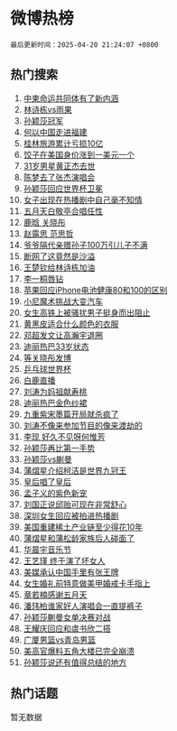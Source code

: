 # 微博热榜

`最后更新时间：2025-04-20 21:24:07 +0800`

## 热门搜索

1. [中柬命运共同体有了新内涵](https://m.weibo.cn/search?containerid=100103type%3D1%26t%3D10%26q%3D%23%E4%B8%AD%E6%9F%AC%E5%91%BD%E8%BF%90%E5%85%B1%E5%90%8C%E4%BD%93%E6%9C%89%E4%BA%86%E6%96%B0%E5%86%85%E6%B6%B5%23&stream_entry_id=51&isnewpage=1&extparam=seat%3D1%26c_type%3D51%26pos%3D0%26cate%3D10103%26filter_type%3Drealtimehot%26dgr%3D0%26q%3D%2523%25E4%25B8%25AD%25E6%259F%25AC%25E5%2591%25BD%25E8%25BF%2590%25E5%2585%25B1%25E5%2590%258C%25E4%25BD%2593%25E6%259C%2589%25E4%25BA%2586%25E6%2596%25B0%25E5%2586%2585%25E6%25B6%25B5%2523%26stream_entry_id%3D51%26display_time%3D1745155446%26pre_seqid%3D17451554459389054653)
1. [林诗栋vs雨果](https://m.weibo.cn/search?containerid=100103type%3D1%26t%3D10%26q%3D%23%E6%9E%97%E8%AF%97%E6%A0%8Bvs%E9%9B%A8%E6%9E%9C%23&stream_entry_id=31&isnewpage=1&extparam=seat%3D1%26dgr%3D0%26realpos%3D1%26filter_type%3Drealtimehot%26pos%3D0%26c_type%3D31%26band_rank%3D1%26lcate%3D5001%26cate%3D5001%26flag%3D1%26q%3D%2523%25E6%259E%2597%25E8%25AF%2597%25E6%25A0%258Bvs%25E9%259B%25A8%25E6%259E%259C%2523%26stream_entry_id%3D31%26display_time%3D1745155446%26pre_seqid%3D17451554459389054653)
1. [孙颖莎冠军](https://m.weibo.cn/search?containerid=100103type%3D1%26t%3D10%26q%3D%23%E5%AD%99%E9%A2%96%E8%8E%8E%E5%86%A0%E5%86%9B%23&stream_entry_id=31&isnewpage=1&extparam=seat%3D1%26dgr%3D0%26realpos%3D2%26filter_type%3Drealtimehot%26pos%3D1%26c_type%3D31%26band_rank%3D2%26lcate%3D5001%26cate%3D5001%26flag%3D1%26q%3D%2523%25E5%25AD%2599%25E9%25A2%2596%25E8%258E%258E%25E5%2586%25A0%25E5%2586%259B%2523%26stream_entry_id%3D31%26display_time%3D1745155446%26pre_seqid%3D17451554459389054653)
1. [何以中国走进福建](https://m.weibo.cn/search?containerid=100103type%3D1%26t%3D10%26q%3D%23%E4%BD%95%E4%BB%A5%E4%B8%AD%E5%9B%BD%E8%B5%B0%E8%BF%9B%E7%A6%8F%E5%BB%BA%23&stream_entry_id=31&isnewpage=1&extparam=seat%3D1%26dgr%3D0%26realpos%3D3%26filter_type%3Drealtimehot%26pos%3D2%26c_type%3D31%26band_rank%3D3%26lcate%3D5001%26cate%3D5001%26flag%3D0%26q%3D%2523%25E4%25BD%2595%25E4%25BB%25A5%25E4%25B8%25AD%25E5%259B%25BD%25E8%25B5%25B0%25E8%25BF%259B%25E7%25A6%258F%25E5%25BB%25BA%2523%26stream_entry_id%3D31%26display_time%3D1745155446%26pre_seqid%3D17451554459389054653)
1. [桂林旅游累计亏损10亿](https://m.weibo.cn/search?containerid=100103type%3D1%26t%3D10%26q%3D%23%E6%A1%82%E6%9E%97%E6%97%85%E6%B8%B8%E7%B4%AF%E8%AE%A1%E4%BA%8F%E6%8D%9F10%E4%BA%BF%23&stream_entry_id=31&isnewpage=1&extparam=seat%3D1%26dgr%3D0%26realpos%3D4%26filter_type%3Drealtimehot%26pos%3D3%26c_type%3D31%26band_rank%3D4%26lcate%3D5001%26cate%3D5001%26flag%3D2%26q%3D%2523%25E6%25A1%2582%25E6%259E%2597%25E6%2597%2585%25E6%25B8%25B8%25E7%25B4%25AF%25E8%25AE%25A1%25E4%25BA%258F%25E6%258D%259F10%25E4%25BA%25BF%2523%26stream_entry_id%3D31%26display_time%3D1745155446%26pre_seqid%3D17451554459389054653)
1. [饺子在美国身价涨到一美元一个](https://m.weibo.cn/search?containerid=100103type%3D1%26t%3D10%26q%3D%23%E9%A5%BA%E5%AD%90%E5%9C%A8%E7%BE%8E%E5%9B%BD%E8%BA%AB%E4%BB%B7%E6%B6%A8%E5%88%B0%E4%B8%80%E7%BE%8E%E5%85%83%E4%B8%80%E4%B8%AA%23&stream_entry_id=31&isnewpage=1&extparam=seat%3D1%26dgr%3D0%26realpos%3D5%26filter_type%3Drealtimehot%26pos%3D4%26c_type%3D31%26band_rank%3D5%26lcate%3D5001%26cate%3D5001%26flag%3D0%26q%3D%2523%25E9%25A5%25BA%25E5%25AD%2590%25E5%259C%25A8%25E7%25BE%258E%25E5%259B%25BD%25E8%25BA%25AB%25E4%25BB%25B7%25E6%25B6%25A8%25E5%2588%25B0%25E4%25B8%2580%25E7%25BE%258E%25E5%2585%2583%25E4%25B8%2580%25E4%25B8%25AA%2523%26stream_entry_id%3D31%26display_time%3D1745155446%26pre_seqid%3D17451554459389054653)
1. [31岁男星黄正杰去世](https://m.weibo.cn/search?containerid=100103type%3D1%26t%3D10%26q%3D%2331%E5%B2%81%E7%94%B7%E6%98%9F%E9%BB%84%E6%AD%A3%E6%9D%B0%E5%8E%BB%E4%B8%96%23&stream_entry_id=31&isnewpage=1&extparam=seat%3D1%26dgr%3D0%26realpos%3D6%26filter_type%3Drealtimehot%26pos%3D5%26c_type%3D31%26band_rank%3D6%26lcate%3D5001%26cate%3D5001%26flag%3D2%26q%3D%252331%25E5%25B2%2581%25E7%2594%25B7%25E6%2598%259F%25E9%25BB%2584%25E6%25AD%25A3%25E6%259D%25B0%25E5%258E%25BB%25E4%25B8%2596%2523%26stream_entry_id%3D31%26display_time%3D1745155446%26pre_seqid%3D17451554459389054653)
1. [陈梦去了张杰演唱会](https://m.weibo.cn/search?containerid=100103type%3D1%26t%3D10%26q%3D%23%E9%99%88%E6%A2%A6%E5%8E%BB%E4%BA%86%E5%BC%A0%E6%9D%B0%E6%BC%94%E5%94%B1%E4%BC%9A%23&stream_entry_id=31&isnewpage=1&extparam=seat%3D1%26dgr%3D0%26realpos%3D7%26filter_type%3Drealtimehot%26pos%3D6%26c_type%3D31%26band_rank%3D7%26lcate%3D5001%26cate%3D5001%26flag%3D1%26q%3D%2523%25E9%2599%2588%25E6%25A2%25A6%25E5%258E%25BB%25E4%25BA%2586%25E5%25BC%25A0%25E6%259D%25B0%25E6%25BC%2594%25E5%2594%25B1%25E4%25BC%259A%2523%26stream_entry_id%3D31%26display_time%3D1745155446%26pre_seqid%3D17451554459389054653)
1. [孙颖莎回应世界杯卫冕](https://m.weibo.cn/search?containerid=100103type%3D1%26t%3D10%26q%3D%23%E5%AD%99%E9%A2%96%E8%8E%8E%E5%9B%9E%E5%BA%94%E4%B8%96%E7%95%8C%E6%9D%AF%E5%8D%AB%E5%86%95%23&stream_entry_id=31&isnewpage=1&extparam=seat%3D1%26dgr%3D0%26realpos%3D8%26filter_type%3Drealtimehot%26pos%3D7%26c_type%3D31%26band_rank%3D8%26lcate%3D5001%26cate%3D5001%26flag%3D1%26q%3D%2523%25E5%25AD%2599%25E9%25A2%2596%25E8%258E%258E%25E5%259B%259E%25E5%25BA%2594%25E4%25B8%2596%25E7%2595%258C%25E6%259D%25AF%25E5%258D%25AB%25E5%2586%2595%2523%26stream_entry_id%3D31%26display_time%3D1745155446%26pre_seqid%3D17451554459389054653)
1. [女子出现在热播剧中自己毫不知情](https://m.weibo.cn/search?containerid=100103type%3D1%26t%3D10%26q%3D%23%E5%A5%B3%E5%AD%90%E5%87%BA%E7%8E%B0%E5%9C%A8%E7%83%AD%E6%92%AD%E5%89%A7%E4%B8%AD%E8%87%AA%E5%B7%B1%E6%AF%AB%E4%B8%8D%E7%9F%A5%E6%83%85%23&stream_entry_id=31&isnewpage=1&extparam=seat%3D1%26dgr%3D0%26realpos%3D9%26filter_type%3Drealtimehot%26pos%3D8%26c_type%3D31%26band_rank%3D9%26lcate%3D5001%26cate%3D5001%26flag%3D0%26q%3D%2523%25E5%25A5%25B3%25E5%25AD%2590%25E5%2587%25BA%25E7%258E%25B0%25E5%259C%25A8%25E7%2583%25AD%25E6%2592%25AD%25E5%2589%25A7%25E4%25B8%25AD%25E8%2587%25AA%25E5%25B7%25B1%25E6%25AF%25AB%25E4%25B8%258D%25E7%259F%25A5%25E6%2583%2585%2523%26stream_entry_id%3D31%26display_time%3D1745155446%26pre_seqid%3D17451554459389054653)
1. [五月天白敬亭合唱任性](https://m.weibo.cn/search?containerid=100103type%3D1%26t%3D10%26q%3D%E4%BA%94%E6%9C%88%E5%A4%A9%E7%99%BD%E6%95%AC%E4%BA%AD%E5%90%88%E5%94%B1%E4%BB%BB%E6%80%A7&stream_entry_id=31&isnewpage=1&extparam=seat%3D1%26dgr%3D0%26realpos%3D10%26filter_type%3Drealtimehot%26pos%3D9%26c_type%3D31%26band_rank%3D10%26lcate%3D5001%26cate%3D5001%26flag%3D1%26q%3D%25E4%25BA%2594%25E6%259C%2588%25E5%25A4%25A9%25E7%2599%25BD%25E6%2595%25AC%25E4%25BA%25AD%25E5%2590%2588%25E5%2594%25B1%25E4%25BB%25BB%25E6%2580%25A7%26stream_entry_id%3D31%26display_time%3D1745155446%26pre_seqid%3D17451554459389054653)
1. [鹿晗 关晓彤](https://m.weibo.cn/search?containerid=100103type%3D1%26t%3D10%26q%3D%E9%B9%BF%E6%99%97+%E5%85%B3%E6%99%93%E5%BD%A4&stream_entry_id=31&isnewpage=1&extparam=seat%3D1%26dgr%3D0%26realpos%3D11%26filter_type%3Drealtimehot%26pos%3D10%26c_type%3D31%26band_rank%3D11%26lcate%3D5001%26cate%3D5001%26flag%3D4%26q%3D%25E9%25B9%25BF%25E6%2599%2597%2520%25E5%2585%25B3%25E6%2599%2593%25E5%25BD%25A4%26stream_entry_id%3D31%26display_time%3D1745155446%26pre_seqid%3D17451554459389054653)
1. [赵露思 范思哲](https://m.weibo.cn/search?containerid=100103type%3D1%26t%3D10%26q%3D%E8%B5%B5%E9%9C%B2%E6%80%9D+%E8%8C%83%E6%80%9D%E5%93%B2&stream_entry_id=31&isnewpage=1&extparam=seat%3D1%26dgr%3D0%26realpos%3D12%26filter_type%3Drealtimehot%26pos%3D11%26c_type%3D31%26band_rank%3D12%26lcate%3D5001%26cate%3D5001%26flag%3D1%26q%3D%25E8%25B5%25B5%25E9%259C%25B2%25E6%2580%259D%2520%25E8%258C%2583%25E6%2580%259D%25E5%2593%25B2%26stream_entry_id%3D31%26display_time%3D1745155446%26pre_seqid%3D17451554459389054653)
1. [爷爷隔代亲赠孙子100万引儿子不满](https://m.weibo.cn/search?containerid=100103type%3D1%26t%3D10%26q%3D%23%E7%88%B7%E7%88%B7%E9%9A%94%E4%BB%A3%E4%BA%B2%E8%B5%A0%E5%AD%99%E5%AD%90100%E4%B8%87%E5%BC%95%E5%84%BF%E5%AD%90%E4%B8%8D%E6%BB%A1%23&stream_entry_id=31&isnewpage=1&extparam=seat%3D1%26dgr%3D0%26realpos%3D13%26filter_type%3Drealtimehot%26pos%3D12%26c_type%3D31%26band_rank%3D13%26lcate%3D5001%26cate%3D5001%26flag%3D1%26q%3D%2523%25E7%2588%25B7%25E7%2588%25B7%25E9%259A%2594%25E4%25BB%25A3%25E4%25BA%25B2%25E8%25B5%25A0%25E5%25AD%2599%25E5%25AD%2590100%25E4%25B8%2587%25E5%25BC%2595%25E5%2584%25BF%25E5%25AD%2590%25E4%25B8%258D%25E6%25BB%25A1%2523%26stream_entry_id%3D31%26display_time%3D1745155446%26pre_seqid%3D17451554459389054653)
1. [断网了这竟然是沙溢](https://m.weibo.cn/search?containerid=100103type%3D1%26t%3D10%26q%3D%E6%96%AD%E7%BD%91%E4%BA%86%E8%BF%99%E7%AB%9F%E7%84%B6%E6%98%AF%E6%B2%99%E6%BA%A2&stream_entry_id=31&isnewpage=1&extparam=seat%3D1%26dgr%3D0%26realpos%3D14%26filter_type%3Drealtimehot%26pos%3D13%26c_type%3D31%26band_rank%3D14%26lcate%3D5001%26cate%3D5001%26flag%3D2%26q%3D%25E6%2596%25AD%25E7%25BD%2591%25E4%25BA%2586%25E8%25BF%2599%25E7%25AB%259F%25E7%2584%25B6%25E6%2598%25AF%25E6%25B2%2599%25E6%25BA%25A2%26stream_entry_id%3D31%26display_time%3D1745155446%26pre_seqid%3D17451554459389054653)
1. [王楚钦给林诗栋加油](https://m.weibo.cn/search?containerid=100103type%3D1%26t%3D10%26q%3D%23%E7%8E%8B%E6%A5%9A%E9%92%A6%E7%BB%99%E6%9E%97%E8%AF%97%E6%A0%8B%E5%8A%A0%E6%B2%B9%23&stream_entry_id=31&isnewpage=1&extparam=seat%3D1%26dgr%3D0%26realpos%3D15%26filter_type%3Drealtimehot%26pos%3D14%26c_type%3D31%26band_rank%3D15%26lcate%3D5001%26cate%3D5001%26flag%3D1%26q%3D%2523%25E7%258E%258B%25E6%25A5%259A%25E9%2592%25A6%25E7%25BB%2599%25E6%259E%2597%25E8%25AF%2597%25E6%25A0%258B%25E5%258A%25A0%25E6%25B2%25B9%2523%26stream_entry_id%3D31%26display_time%3D1745155446%26pre_seqid%3D17451554459389054653)
1. [李一桐唇钻](https://m.weibo.cn/search?containerid=100103type%3D1%26t%3D10%26q%3D%23%E6%9D%8E%E4%B8%80%E6%A1%90%E5%94%87%E9%92%BB%23&stream_entry_id=31&isnewpage=1&extparam=seat%3D1%26dgr%3D0%26realpos%3D16%26filter_type%3Drealtimehot%26pos%3D15%26c_type%3D31%26band_rank%3D16%26lcate%3D5001%26cate%3D5001%26flag%3D1%26q%3D%2523%25E6%259D%258E%25E4%25B8%2580%25E6%25A1%2590%25E5%2594%2587%25E9%2592%25BB%2523%26stream_entry_id%3D31%26display_time%3D1745155446%26pre_seqid%3D17451554459389054653)
1. [苹果回应iPhone电池健康80和100的区别](https://m.weibo.cn/search?containerid=100103type%3D1%26t%3D10%26q%3D%23%E8%8B%B9%E6%9E%9C%E5%9B%9E%E5%BA%94iPhone%E7%94%B5%E6%B1%A0%E5%81%A5%E5%BA%B780%E5%92%8C100%E7%9A%84%E5%8C%BA%E5%88%AB%23&stream_entry_id=31&isnewpage=1&extparam=seat%3D1%26dgr%3D0%26realpos%3D17%26filter_type%3Drealtimehot%26pos%3D16%26c_type%3D31%26band_rank%3D17%26lcate%3D5001%26cate%3D5001%26flag%3D0%26q%3D%2523%25E8%258B%25B9%25E6%259E%259C%25E5%259B%259E%25E5%25BA%2594iPhone%25E7%2594%25B5%25E6%25B1%25A0%25E5%2581%25A5%25E5%25BA%25B780%25E5%2592%258C100%25E7%259A%2584%25E5%258C%25BA%25E5%2588%25AB%2523%26stream_entry_id%3D31%26display_time%3D1745155446%26pre_seqid%3D17451554459389054653)
1. [小尼魔术挑战大变汽车](https://m.weibo.cn/search?containerid=100103type%3D1%26t%3D10%26q%3D%23%E5%B0%8F%E5%B0%BC%E9%AD%94%E6%9C%AF%E6%8C%91%E6%88%98%E5%A4%A7%E5%8F%98%E6%B1%BD%E8%BD%A6%23&stream_entry_id=31&isnewpage=1&extparam=seat%3D1%26dgr%3D0%26realpos%3D18%26filter_type%3Drealtimehot%26pos%3D17%26c_type%3D31%26band_rank%3D18%26lcate%3D5001%26cate%3D5001%26flag%3D1%26q%3D%2523%25E5%25B0%258F%25E5%25B0%25BC%25E9%25AD%2594%25E6%259C%25AF%25E6%258C%2591%25E6%2588%2598%25E5%25A4%25A7%25E5%258F%2598%25E6%25B1%25BD%25E8%25BD%25A6%2523%26stream_entry_id%3D31%26display_time%3D1745155446%26pre_seqid%3D17451554459389054653)
1. [女生高铁上被骚扰男子挺身而出阻止](https://m.weibo.cn/search?containerid=100103type%3D1%26t%3D10%26q%3D%23%E5%A5%B3%E7%94%9F%E9%AB%98%E9%93%81%E4%B8%8A%E8%A2%AB%E9%AA%9A%E6%89%B0%E7%94%B7%E5%AD%90%E6%8C%BA%E8%BA%AB%E8%80%8C%E5%87%BA%E9%98%BB%E6%AD%A2%23&stream_entry_id=31&isnewpage=1&extparam=seat%3D1%26dgr%3D0%26realpos%3D19%26filter_type%3Drealtimehot%26pos%3D18%26c_type%3D31%26band_rank%3D19%26lcate%3D5001%26cate%3D5001%26flag%3D1%26q%3D%2523%25E5%25A5%25B3%25E7%2594%259F%25E9%25AB%2598%25E9%2593%2581%25E4%25B8%258A%25E8%25A2%25AB%25E9%25AA%259A%25E6%2589%25B0%25E7%2594%25B7%25E5%25AD%2590%25E6%258C%25BA%25E8%25BA%25AB%25E8%2580%258C%25E5%2587%25BA%25E9%2598%25BB%25E6%25AD%25A2%2523%26stream_entry_id%3D31%26display_time%3D1745155446%26pre_seqid%3D17451554459389054653)
1. [黄黑皮适合什么颜色的衣服](https://m.weibo.cn/search?containerid=100103type%3D1%26t%3D10%26q%3D%E9%BB%84%E9%BB%91%E7%9A%AE%E9%80%82%E5%90%88%E4%BB%80%E4%B9%88%E9%A2%9C%E8%89%B2%E7%9A%84%E8%A1%A3%E6%9C%8D&stream_entry_id=31&isnewpage=1&extparam=seat%3D1%26dgr%3D0%26is_ai_ask%3D1%26realpos%3D20%26filter_type%3Drealtimehot%26pos%3D19%26c_type%3D31%26band_rank%3D20%26lcate%3D5001%26cate%3D5001%26flag%3D1%26q%3D%25E9%25BB%2584%25E9%25BB%2591%25E7%259A%25AE%25E9%2580%2582%25E5%2590%2588%25E4%25BB%2580%25E4%25B9%2588%25E9%25A2%259C%25E8%2589%25B2%25E7%259A%2584%25E8%25A1%25A3%25E6%259C%258D%26stream_entry_id%3D31%26display_time%3D1745155446%26pre_seqid%3D17451554459389054653)
1. [邓超发文让高瀚宇退圈](https://m.weibo.cn/search?containerid=100103type%3D1%26t%3D10%26q%3D%23%E9%82%93%E8%B6%85%E5%8F%91%E6%96%87%E8%AE%A9%E9%AB%98%E7%80%9A%E5%AE%87%E9%80%80%E5%9C%88%23&stream_entry_id=31&isnewpage=1&extparam=seat%3D1%26dgr%3D0%26realpos%3D21%26filter_type%3Drealtimehot%26pos%3D20%26c_type%3D31%26band_rank%3D21%26lcate%3D5001%26cate%3D5001%26flag%3D2%26q%3D%2523%25E9%2582%2593%25E8%25B6%2585%25E5%258F%2591%25E6%2596%2587%25E8%25AE%25A9%25E9%25AB%2598%25E7%2580%259A%25E5%25AE%2587%25E9%2580%2580%25E5%259C%2588%2523%26stream_entry_id%3D31%26display_time%3D1745155446%26pre_seqid%3D17451554459389054653)
1. [迪丽热巴33岁状态](https://m.weibo.cn/search?containerid=100103type%3D1%26t%3D10%26q%3D%23%E8%BF%AA%E4%B8%BD%E7%83%AD%E5%B7%B433%E5%B2%81%E7%8A%B6%E6%80%81%23&stream_entry_id=31&isnewpage=1&extparam=seat%3D1%26dgr%3D0%26realpos%3D22%26filter_type%3Drealtimehot%26pos%3D21%26c_type%3D31%26band_rank%3D22%26lcate%3D5001%26cate%3D5001%26flag%3D1%26q%3D%2523%25E8%25BF%25AA%25E4%25B8%25BD%25E7%2583%25AD%25E5%25B7%25B433%25E5%25B2%2581%25E7%258A%25B6%25E6%2580%2581%2523%26stream_entry_id%3D31%26display_time%3D1745155446%26pre_seqid%3D17451554459389054653)
1. [等关晓彤发博](https://m.weibo.cn/search?containerid=100103type%3D1%26t%3D10%26q%3D%23%E7%AD%89%E5%85%B3%E6%99%93%E5%BD%A4%E5%8F%91%E5%8D%9A%23&stream_entry_id=31&isnewpage=1&extparam=seat%3D1%26dgr%3D0%26realpos%3D23%26filter_type%3Drealtimehot%26pos%3D22%26c_type%3D31%26band_rank%3D23%26lcate%3D5001%26cate%3D5001%26flag%3D0%26q%3D%2523%25E7%25AD%2589%25E5%2585%25B3%25E6%2599%2593%25E5%25BD%25A4%25E5%258F%2591%25E5%258D%259A%2523%26stream_entry_id%3D31%26display_time%3D1745155446%26pre_seqid%3D17451554459389054653)
1. [乒乓球世界杯](https://m.weibo.cn/search?containerid=100103type%3D1%26t%3D10%26q%3D%E4%B9%92%E4%B9%93%E7%90%83%E4%B8%96%E7%95%8C%E6%9D%AF&stream_entry_id=31&isnewpage=1&extparam=seat%3D1%26dgr%3D0%26realpos%3D24%26filter_type%3Drealtimehot%26pos%3D23%26c_type%3D31%26band_rank%3D24%26lcate%3D5001%26cate%3D5001%26flag%3D1%26q%3D%25E4%25B9%2592%25E4%25B9%2593%25E7%2590%2583%25E4%25B8%2596%25E7%2595%258C%25E6%259D%25AF%26stream_entry_id%3D31%26display_time%3D1745155446%26pre_seqid%3D17451554459389054653)
1. [白鹿直播](https://m.weibo.cn/search?containerid=100103type%3D1%26t%3D10%26q%3D%E7%99%BD%E9%B9%BF%E7%9B%B4%E6%92%AD&stream_entry_id=31&isnewpage=1&extparam=seat%3D1%26dgr%3D0%26realpos%3D25%26filter_type%3Drealtimehot%26pos%3D24%26c_type%3D31%26band_rank%3D25%26lcate%3D5001%26cate%3D5001%26flag%3D1%26q%3D%25E7%2599%25BD%25E9%25B9%25BF%25E7%259B%25B4%25E6%2592%25AD%26stream_entry_id%3D31%26display_time%3D1745155446%26pre_seqid%3D17451554459389054653)
1. [刘涛为妈祖献寿桃](https://m.weibo.cn/search?containerid=100103type%3D1%26t%3D10%26q%3D%23%E5%88%98%E6%B6%9B%E4%B8%BA%E5%A6%88%E7%A5%96%E7%8C%AE%E5%AF%BF%E6%A1%83%23&stream_entry_id=31&isnewpage=1&extparam=seat%3D1%26dgr%3D0%26realpos%3D26%26filter_type%3Drealtimehot%26pos%3D25%26c_type%3D31%26band_rank%3D26%26lcate%3D5001%26cate%3D5001%26flag%3D0%26q%3D%2523%25E5%2588%2598%25E6%25B6%259B%25E4%25B8%25BA%25E5%25A6%2588%25E7%25A5%2596%25E7%258C%25AE%25E5%25AF%25BF%25E6%25A1%2583%2523%26stream_entry_id%3D31%26display_time%3D1745155446%26pre_seqid%3D17451554459389054653)
1. [迪丽热巴金色纱裙](https://m.weibo.cn/search?containerid=100103type%3D1%26t%3D10%26q%3D%23%E8%BF%AA%E4%B8%BD%E7%83%AD%E5%B7%B4%E9%87%91%E8%89%B2%E7%BA%B1%E8%A3%99%23&stream_entry_id=31&isnewpage=1&extparam=seat%3D1%26dgr%3D0%26realpos%3D27%26filter_type%3Drealtimehot%26pos%3D26%26c_type%3D31%26band_rank%3D27%26lcate%3D5001%26cate%3D5001%26flag%3D0%26q%3D%2523%25E8%25BF%25AA%25E4%25B8%25BD%25E7%2583%25AD%25E5%25B7%25B4%25E9%2587%2591%25E8%2589%25B2%25E7%25BA%25B1%25E8%25A3%2599%2523%26stream_entry_id%3D31%26display_time%3D1745155446%26pre_seqid%3D17451554459389054653)
1. [九重紫宋墨篇开局就杀疯了](https://m.weibo.cn/search?containerid=100103type%3D1%26t%3D10%26q%3D%E4%B9%9D%E9%87%8D%E7%B4%AB%E5%AE%8B%E5%A2%A8%E7%AF%87%E5%BC%80%E5%B1%80%E5%B0%B1%E6%9D%80%E7%96%AF%E4%BA%86&stream_entry_id=31&isnewpage=1&extparam=seat%3D1%26dgr%3D0%26realpos%3D28%26filter_type%3Drealtimehot%26pos%3D27%26c_type%3D31%26band_rank%3D28%26lcate%3D5001%26cate%3D5001%26flag%3D0%26q%3D%25E4%25B9%259D%25E9%2587%258D%25E7%25B4%25AB%25E5%25AE%258B%25E5%25A2%25A8%25E7%25AF%2587%25E5%25BC%2580%25E5%25B1%2580%25E5%25B0%25B1%25E6%259D%2580%25E7%2596%25AF%25E4%25BA%2586%26stream_entry_id%3D31%26display_time%3D1745155446%26pre_seqid%3D17451554459389054653)
1. [刘涛不像来参加节目的像来渡劫的](https://m.weibo.cn/search?containerid=100103type%3D1%26t%3D10%26q%3D%E5%88%98%E6%B6%9B%E4%B8%8D%E5%83%8F%E6%9D%A5%E5%8F%82%E5%8A%A0%E8%8A%82%E7%9B%AE%E7%9A%84%E5%83%8F%E6%9D%A5%E6%B8%A1%E5%8A%AB%E7%9A%84&stream_entry_id=31&isnewpage=1&extparam=seat%3D1%26dgr%3D0%26realpos%3D29%26filter_type%3Drealtimehot%26pos%3D28%26c_type%3D31%26band_rank%3D29%26lcate%3D5001%26cate%3D5001%26flag%3D1%26q%3D%25E5%2588%2598%25E6%25B6%259B%25E4%25B8%258D%25E5%2583%258F%25E6%259D%25A5%25E5%258F%2582%25E5%258A%25A0%25E8%258A%2582%25E7%259B%25AE%25E7%259A%2584%25E5%2583%258F%25E6%259D%25A5%25E6%25B8%25A1%25E5%258A%25AB%25E7%259A%2584%26stream_entry_id%3D31%26display_time%3D1745155446%26pre_seqid%3D17451554459389054653)
1. [李现 好久不见呀何惟芳](https://m.weibo.cn/search?containerid=100103type%3D1%26t%3D10%26q%3D%E6%9D%8E%E7%8E%B0+%E5%A5%BD%E4%B9%85%E4%B8%8D%E8%A7%81%E5%91%80%E4%BD%95%E6%83%9F%E8%8A%B3&stream_entry_id=31&isnewpage=1&extparam=seat%3D1%26dgr%3D0%26realpos%3D30%26filter_type%3Drealtimehot%26pos%3D29%26c_type%3D31%26band_rank%3D30%26lcate%3D5001%26cate%3D5001%26flag%3D1%26q%3D%25E6%259D%258E%25E7%258E%25B0%2520%25E5%25A5%25BD%25E4%25B9%2585%25E4%25B8%258D%25E8%25A7%2581%25E5%2591%2580%25E4%25BD%2595%25E6%2583%259F%25E8%258A%25B3%26stream_entry_id%3D31%26display_time%3D1745155446%26pre_seqid%3D17451554459389054653)
1. [孙颖莎再比第一手势](https://m.weibo.cn/search?containerid=100103type%3D1%26t%3D10%26q%3D%23%E5%AD%99%E9%A2%96%E8%8E%8E%E5%86%8D%E6%AF%94%E7%AC%AC%E4%B8%80%E6%89%8B%E5%8A%BF%23&stream_entry_id=31&isnewpage=1&extparam=seat%3D1%26dgr%3D0%26realpos%3D31%26filter_type%3Drealtimehot%26pos%3D30%26c_type%3D31%26band_rank%3D31%26lcate%3D5001%26cate%3D5001%26flag%3D1%26q%3D%2523%25E5%25AD%2599%25E9%25A2%2596%25E8%258E%258E%25E5%2586%258D%25E6%25AF%2594%25E7%25AC%25AC%25E4%25B8%2580%25E6%2589%258B%25E5%258A%25BF%2523%26stream_entry_id%3D31%26display_time%3D1745155446%26pre_seqid%3D17451554459389054653)
1. [孙颖莎vs蒯曼](https://m.weibo.cn/search?containerid=100103type%3D1%26t%3D10%26q%3D%23%E5%AD%99%E9%A2%96%E8%8E%8Evs%E8%92%AF%E6%9B%BC%23&stream_entry_id=31&isnewpage=1&extparam=seat%3D1%26dgr%3D0%26realpos%3D32%26filter_type%3Drealtimehot%26pos%3D31%26c_type%3D31%26band_rank%3D32%26lcate%3D5001%26cate%3D5001%26flag%3D0%26q%3D%2523%25E5%25AD%2599%25E9%25A2%2596%25E8%258E%258Evs%25E8%2592%25AF%25E6%259B%25BC%2523%26stream_entry_id%3D31%26display_time%3D1745155446%26pre_seqid%3D17451554459389054653)
1. [蒲熠星介绍柯洁是世界九冠王](https://m.weibo.cn/search?containerid=100103type%3D1%26t%3D10%26q%3D%E8%92%B2%E7%86%A0%E6%98%9F%E4%BB%8B%E7%BB%8D%E6%9F%AF%E6%B4%81%E6%98%AF%E4%B8%96%E7%95%8C%E4%B9%9D%E5%86%A0%E7%8E%8B&stream_entry_id=31&isnewpage=1&extparam=seat%3D1%26dgr%3D0%26realpos%3D33%26filter_type%3Drealtimehot%26pos%3D32%26c_type%3D31%26band_rank%3D33%26lcate%3D5001%26cate%3D5001%26flag%3D1%26q%3D%25E8%2592%25B2%25E7%2586%25A0%25E6%2598%259F%25E4%25BB%258B%25E7%25BB%258D%25E6%259F%25AF%25E6%25B4%2581%25E6%2598%25AF%25E4%25B8%2596%25E7%2595%258C%25E4%25B9%259D%25E5%2586%25A0%25E7%258E%258B%26stream_entry_id%3D31%26display_time%3D1745155446%26pre_seqid%3D17451554459389054653)
1. [皇后唱了皇后](https://m.weibo.cn/search?containerid=100103type%3D1%26t%3D10%26q%3D%E7%9A%87%E5%90%8E%E5%94%B1%E4%BA%86%E7%9A%87%E5%90%8E&stream_entry_id=31&isnewpage=1&extparam=seat%3D1%26dgr%3D0%26realpos%3D34%26filter_type%3Drealtimehot%26pos%3D33%26c_type%3D31%26band_rank%3D34%26lcate%3D5001%26cate%3D5001%26flag%3D1%26q%3D%25E7%259A%2587%25E5%2590%258E%25E5%2594%25B1%25E4%25BA%2586%25E7%259A%2587%25E5%2590%258E%26stream_entry_id%3D31%26display_time%3D1745155446%26pre_seqid%3D17451554459389054653)
1. [孟子义的紫色新宠](https://m.weibo.cn/search?containerid=100103type%3D1%26t%3D10%26q%3D%23%E5%AD%9F%E5%AD%90%E4%B9%89%E7%9A%84%E7%B4%AB%E8%89%B2%E6%96%B0%E5%AE%A0%23&stream_entry_id=31&isnewpage=1&extparam=seat%3D1%26dgr%3D0%26realpos%3D35%26filter_type%3Drealtimehot%26pos%3D34%26c_type%3D31%26band_rank%3D35%26lcate%3D5001%26cate%3D5001%26flag%3D1%26q%3D%2523%25E5%25AD%259F%25E5%25AD%2590%25E4%25B9%2589%25E7%259A%2584%25E7%25B4%25AB%25E8%2589%25B2%25E6%2596%25B0%25E5%25AE%25A0%2523%26stream_entry_id%3D31%26display_time%3D1745155446%26pre_seqid%3D17451554459389054653)
1. [刘国正说邱贻可现在非常舒心](https://m.weibo.cn/search?containerid=100103type%3D1%26t%3D10%26q%3D%23%E5%88%98%E5%9B%BD%E6%AD%A3%E8%AF%B4%E9%82%B1%E8%B4%BB%E5%8F%AF%E7%8E%B0%E5%9C%A8%E9%9D%9E%E5%B8%B8%E8%88%92%E5%BF%83%23&stream_entry_id=31&isnewpage=1&extparam=seat%3D1%26dgr%3D0%26realpos%3D36%26filter_type%3Drealtimehot%26pos%3D35%26c_type%3D31%26band_rank%3D36%26lcate%3D5001%26cate%3D5001%26flag%3D1%26q%3D%2523%25E5%2588%2598%25E5%259B%25BD%25E6%25AD%25A3%25E8%25AF%25B4%25E9%2582%25B1%25E8%25B4%25BB%25E5%258F%25AF%25E7%258E%25B0%25E5%259C%25A8%25E9%259D%259E%25E5%25B8%25B8%25E8%2588%2592%25E5%25BF%2583%2523%26stream_entry_id%3D31%26display_time%3D1745155446%26pre_seqid%3D17451554459389054653)
1. [深圳女生回应被拍进热播剧](https://m.weibo.cn/search?containerid=100103type%3D1%26t%3D10%26q%3D%23%E6%B7%B1%E5%9C%B3%E5%A5%B3%E7%94%9F%E5%9B%9E%E5%BA%94%E8%A2%AB%E6%8B%8D%E8%BF%9B%E7%83%AD%E6%92%AD%E5%89%A7%23&stream_entry_id=31&isnewpage=1&extparam=seat%3D1%26dgr%3D0%26realpos%3D37%26filter_type%3Drealtimehot%26pos%3D36%26c_type%3D31%26band_rank%3D37%26lcate%3D5001%26cate%3D5001%26flag%3D1%26q%3D%2523%25E6%25B7%25B1%25E5%259C%25B3%25E5%25A5%25B3%25E7%2594%259F%25E5%259B%259E%25E5%25BA%2594%25E8%25A2%25AB%25E6%258B%258D%25E8%25BF%259B%25E7%2583%25AD%25E6%2592%25AD%25E5%2589%25A7%2523%26stream_entry_id%3D31%26display_time%3D1745155446%26pre_seqid%3D17451554459389054653)
1. [美国重建稀土产业链至少得花10年](https://m.weibo.cn/search?containerid=100103type%3D1%26t%3D10%26q%3D%23%E7%BE%8E%E5%9B%BD%E9%87%8D%E5%BB%BA%E7%A8%80%E5%9C%9F%E4%BA%A7%E4%B8%9A%E9%93%BE%E8%87%B3%E5%B0%91%E5%BE%97%E8%8A%B110%E5%B9%B4%23&stream_entry_id=31&isnewpage=1&extparam=seat%3D1%26dgr%3D0%26realpos%3D38%26filter_type%3Drealtimehot%26pos%3D37%26c_type%3D31%26band_rank%3D38%26lcate%3D5001%26cate%3D5001%26flag%3D1%26q%3D%2523%25E7%25BE%258E%25E5%259B%25BD%25E9%2587%258D%25E5%25BB%25BA%25E7%25A8%2580%25E5%259C%259F%25E4%25BA%25A7%25E4%25B8%259A%25E9%2593%25BE%25E8%2587%25B3%25E5%25B0%2591%25E5%25BE%2597%25E8%258A%25B110%25E5%25B9%25B4%2523%26stream_entry_id%3D31%26display_time%3D1745155446%26pre_seqid%3D17451554459389054653)
1. [蒲熠星和蒲松龄家族后人碰面了](https://m.weibo.cn/search?containerid=100103type%3D1%26t%3D10%26q%3D%23%E8%92%B2%E7%86%A0%E6%98%9F%E5%92%8C%E8%92%B2%E6%9D%BE%E9%BE%84%E5%AE%B6%E6%97%8F%E5%90%8E%E4%BA%BA%E7%A2%B0%E9%9D%A2%E4%BA%86%23&stream_entry_id=31&isnewpage=1&extparam=seat%3D1%26dgr%3D0%26realpos%3D39%26filter_type%3Drealtimehot%26pos%3D38%26c_type%3D31%26band_rank%3D39%26lcate%3D5001%26cate%3D5001%26flag%3D1%26q%3D%2523%25E8%2592%25B2%25E7%2586%25A0%25E6%2598%259F%25E5%2592%258C%25E8%2592%25B2%25E6%259D%25BE%25E9%25BE%2584%25E5%25AE%25B6%25E6%2597%258F%25E5%2590%258E%25E4%25BA%25BA%25E7%25A2%25B0%25E9%259D%25A2%25E4%25BA%2586%2523%26stream_entry_id%3D31%26display_time%3D1745155446%26pre_seqid%3D17451554459389054653)
1. [华晨宇音乐节](https://m.weibo.cn/search?containerid=100103type%3D1%26t%3D10%26q%3D%E5%8D%8E%E6%99%A8%E5%AE%87%E9%9F%B3%E4%B9%90%E8%8A%82&stream_entry_id=31&isnewpage=1&extparam=seat%3D1%26dgr%3D0%26realpos%3D40%26filter_type%3Drealtimehot%26pos%3D39%26c_type%3D31%26band_rank%3D40%26lcate%3D5001%26cate%3D5001%26flag%3D1%26q%3D%25E5%258D%258E%25E6%2599%25A8%25E5%25AE%2587%25E9%259F%25B3%25E4%25B9%2590%25E8%258A%2582%26stream_entry_id%3D31%26display_time%3D1745155446%26pre_seqid%3D17451554459389054653)
1. [王艺瑾 终于演了坏女人](https://m.weibo.cn/search?containerid=100103type%3D1%26t%3D10%26q%3D%E7%8E%8B%E8%89%BA%E7%91%BE+%E7%BB%88%E4%BA%8E%E6%BC%94%E4%BA%86%E5%9D%8F%E5%A5%B3%E4%BA%BA&stream_entry_id=31&isnewpage=1&extparam=seat%3D1%26dgr%3D0%26realpos%3D41%26filter_type%3Drealtimehot%26pos%3D40%26c_type%3D31%26band_rank%3D41%26lcate%3D5001%26cate%3D5001%26flag%3D1%26q%3D%25E7%258E%258B%25E8%2589%25BA%25E7%2591%25BE%2520%25E7%25BB%2588%25E4%25BA%258E%25E6%25BC%2594%25E4%25BA%2586%25E5%259D%258F%25E5%25A5%25B3%25E4%25BA%25BA%26stream_entry_id%3D31%26display_time%3D1745155446%26pre_seqid%3D17451554459389054653)
1. [美媒承认中国手里有张王牌](https://m.weibo.cn/search?containerid=100103type%3D1%26t%3D10%26q%3D%23%E7%BE%8E%E5%AA%92%E6%89%BF%E8%AE%A4%E4%B8%AD%E5%9B%BD%E6%89%8B%E9%87%8C%E6%9C%89%E5%BC%A0%E7%8E%8B%E7%89%8C%23&stream_entry_id=31&isnewpage=1&extparam=seat%3D1%26dgr%3D0%26realpos%3D42%26filter_type%3Drealtimehot%26pos%3D41%26c_type%3D31%26band_rank%3D42%26lcate%3D5001%26cate%3D5001%26flag%3D0%26q%3D%2523%25E7%25BE%258E%25E5%25AA%2592%25E6%2589%25BF%25E8%25AE%25A4%25E4%25B8%25AD%25E5%259B%25BD%25E6%2589%258B%25E9%2587%258C%25E6%259C%2589%25E5%25BC%25A0%25E7%258E%258B%25E7%2589%258C%2523%26stream_entry_id%3D31%26display_time%3D1745155446%26pre_seqid%3D17451554459389054653)
1. [女生婚礼前特意做美甲婚戒卡手指上](https://m.weibo.cn/search?containerid=100103type%3D1%26t%3D10%26q%3D%23%E5%A5%B3%E7%94%9F%E5%A9%9A%E7%A4%BC%E5%89%8D%E7%89%B9%E6%84%8F%E5%81%9A%E7%BE%8E%E7%94%B2%E5%A9%9A%E6%88%92%E5%8D%A1%E6%89%8B%E6%8C%87%E4%B8%8A%23&stream_entry_id=31&isnewpage=1&extparam=seat%3D1%26dgr%3D0%26realpos%3D43%26filter_type%3Drealtimehot%26pos%3D42%26c_type%3D31%26band_rank%3D43%26lcate%3D5001%26cate%3D5001%26flag%3D0%26q%3D%2523%25E5%25A5%25B3%25E7%2594%259F%25E5%25A9%259A%25E7%25A4%25BC%25E5%2589%258D%25E7%2589%25B9%25E6%2584%258F%25E5%2581%259A%25E7%25BE%258E%25E7%2594%25B2%25E5%25A9%259A%25E6%2588%2592%25E5%258D%25A1%25E6%2589%258B%25E6%258C%2587%25E4%25B8%258A%2523%26stream_entry_id%3D31%26display_time%3D1745155446%26pre_seqid%3D17451554459389054653)
1. [章若楠感谢五月天](https://m.weibo.cn/search?containerid=100103type%3D1%26t%3D10%26q%3D%23%E7%AB%A0%E8%8B%A5%E6%A5%A0%E6%84%9F%E8%B0%A2%E4%BA%94%E6%9C%88%E5%A4%A9%23&stream_entry_id=31&isnewpage=1&extparam=seat%3D1%26dgr%3D0%26realpos%3D44%26filter_type%3Drealtimehot%26pos%3D43%26c_type%3D31%26band_rank%3D44%26lcate%3D5001%26cate%3D5001%26flag%3D1%26q%3D%2523%25E7%25AB%25A0%25E8%258B%25A5%25E6%25A5%25A0%25E6%2584%259F%25E8%25B0%25A2%25E4%25BA%2594%25E6%259C%2588%25E5%25A4%25A9%2523%26stream_entry_id%3D31%26display_time%3D1745155446%26pre_seqid%3D17451554459389054653)
1. [潘玮柏谁家好人演唱会一直提裤子](https://m.weibo.cn/search?containerid=100103type%3D1%26t%3D10%26q%3D%E6%BD%98%E7%8E%AE%E6%9F%8F%E8%B0%81%E5%AE%B6%E5%A5%BD%E4%BA%BA%E6%BC%94%E5%94%B1%E4%BC%9A%E4%B8%80%E7%9B%B4%E6%8F%90%E8%A3%A4%E5%AD%90&stream_entry_id=31&isnewpage=1&extparam=seat%3D1%26dgr%3D0%26realpos%3D45%26filter_type%3Drealtimehot%26pos%3D44%26c_type%3D31%26band_rank%3D45%26lcate%3D5001%26cate%3D5001%26flag%3D1%26q%3D%25E6%25BD%2598%25E7%258E%25AE%25E6%259F%258F%25E8%25B0%2581%25E5%25AE%25B6%25E5%25A5%25BD%25E4%25BA%25BA%25E6%25BC%2594%25E5%2594%25B1%25E4%25BC%259A%25E4%25B8%2580%25E7%259B%25B4%25E6%258F%2590%25E8%25A3%25A4%25E5%25AD%2590%26stream_entry_id%3D31%26display_time%3D1745155446%26pre_seqid%3D17451554459389054653)
1. [孙颖莎蒯曼女单决赛对战](https://m.weibo.cn/search?containerid=100103type%3D1%26t%3D10%26q%3D%23%E5%AD%99%E9%A2%96%E8%8E%8E%E8%92%AF%E6%9B%BC%E5%A5%B3%E5%8D%95%E5%86%B3%E8%B5%9B%E5%AF%B9%E6%88%98%23&stream_entry_id=31&isnewpage=1&extparam=seat%3D1%26dgr%3D0%26realpos%3D46%26filter_type%3Drealtimehot%26pos%3D45%26c_type%3D31%26band_rank%3D46%26lcate%3D5001%26cate%3D5001%26flag%3D0%26q%3D%2523%25E5%25AD%2599%25E9%25A2%2596%25E8%258E%258E%25E8%2592%25AF%25E6%259B%25BC%25E5%25A5%25B3%25E5%258D%2595%25E5%2586%25B3%25E8%25B5%259B%25E5%25AF%25B9%25E6%2588%2598%2523%26stream_entry_id%3D31%26display_time%3D1745155446%26pre_seqid%3D17451554459389054653)
1. [王耀庆回应和虞书欣二搭](https://m.weibo.cn/search?containerid=100103type%3D1%26t%3D10%26q%3D%23%E7%8E%8B%E8%80%80%E5%BA%86%E5%9B%9E%E5%BA%94%E5%92%8C%E8%99%9E%E4%B9%A6%E6%AC%A3%E4%BA%8C%E6%90%AD%23&stream_entry_id=31&isnewpage=1&extparam=seat%3D1%26dgr%3D0%26realpos%3D47%26filter_type%3Drealtimehot%26pos%3D46%26c_type%3D31%26band_rank%3D47%26lcate%3D5001%26cate%3D5001%26flag%3D1%26q%3D%2523%25E7%258E%258B%25E8%2580%2580%25E5%25BA%2586%25E5%259B%259E%25E5%25BA%2594%25E5%2592%258C%25E8%2599%259E%25E4%25B9%25A6%25E6%25AC%25A3%25E4%25BA%258C%25E6%2590%25AD%2523%26stream_entry_id%3D31%26display_time%3D1745155446%26pre_seqid%3D17451554459389054653)
1. [广厦男篮vs青岛男篮](https://m.weibo.cn/search?containerid=100103type%3D1%26t%3D10%26q%3D%23%E5%B9%BF%E5%8E%A6%E7%94%B7%E7%AF%AEvs%E9%9D%92%E5%B2%9B%E7%94%B7%E7%AF%AE%23&stream_entry_id=31&isnewpage=1&extparam=seat%3D1%26dgr%3D0%26realpos%3D48%26filter_type%3Drealtimehot%26pos%3D47%26c_type%3D31%26band_rank%3D48%26lcate%3D5001%26cate%3D5001%26flag%3D1%26q%3D%2523%25E5%25B9%25BF%25E5%258E%25A6%25E7%2594%25B7%25E7%25AF%25AEvs%25E9%259D%2592%25E5%25B2%259B%25E7%2594%25B7%25E7%25AF%25AE%2523%26stream_entry_id%3D31%26display_time%3D1745155446%26pre_seqid%3D17451554459389054653)
1. [美高官爆料五角大楼已完全崩溃](https://m.weibo.cn/search?containerid=100103type%3D1%26t%3D10%26q%3D%23%E7%BE%8E%E9%AB%98%E5%AE%98%E7%88%86%E6%96%99%E4%BA%94%E8%A7%92%E5%A4%A7%E6%A5%BC%E5%B7%B2%E5%AE%8C%E5%85%A8%E5%B4%A9%E6%BA%83%23&stream_entry_id=31&isnewpage=1&extparam=seat%3D1%26dgr%3D0%26realpos%3D49%26filter_type%3Drealtimehot%26pos%3D48%26c_type%3D31%26band_rank%3D49%26lcate%3D5001%26cate%3D5001%26flag%3D0%26q%3D%2523%25E7%25BE%258E%25E9%25AB%2598%25E5%25AE%2598%25E7%2588%2586%25E6%2596%2599%25E4%25BA%2594%25E8%25A7%2592%25E5%25A4%25A7%25E6%25A5%25BC%25E5%25B7%25B2%25E5%25AE%258C%25E5%2585%25A8%25E5%25B4%25A9%25E6%25BA%2583%2523%26stream_entry_id%3D31%26display_time%3D1745155446%26pre_seqid%3D17451554459389054653)
1. [孙颖莎说还有值得总结的地方](https://m.weibo.cn/search?containerid=100103type%3D1%26t%3D10%26q%3D%23%E5%AD%99%E9%A2%96%E8%8E%8E%E8%AF%B4%E8%BF%98%E6%9C%89%E5%80%BC%E5%BE%97%E6%80%BB%E7%BB%93%E7%9A%84%E5%9C%B0%E6%96%B9%23&stream_entry_id=31&isnewpage=1&extparam=seat%3D1%26dgr%3D0%26realpos%3D50%26filter_type%3Drealtimehot%26pos%3D49%26c_type%3D31%26band_rank%3D50%26lcate%3D5001%26cate%3D5001%26flag%3D1%26q%3D%2523%25E5%25AD%2599%25E9%25A2%2596%25E8%258E%258E%25E8%25AF%25B4%25E8%25BF%2598%25E6%259C%2589%25E5%2580%25BC%25E5%25BE%2597%25E6%2580%25BB%25E7%25BB%2593%25E7%259A%2584%25E5%259C%25B0%25E6%2596%25B9%2523%26stream_entry_id%3D31%26display_time%3D1745155446%26pre_seqid%3D17451554459389054653)

## 热门话题

暂无数据
